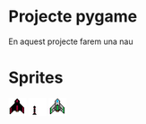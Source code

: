 # Projecte pygame

En aquest projecte farem una nau

# Sprites

![nave-espacial2](nave-espacial2.png)
![pixilart-drawing](pixilart-drawing.png)
![NaveEspacial](NaveEspacial.png)
